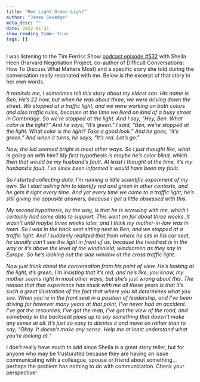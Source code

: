 ```yaml
---
title: "Red Light Green Light"
author: "James Sevedge"
meta_desc: ""
date: 2022-01-31
show_reading_time: true
tags: []
---
```


I was listening to the Tim Ferriss Show [podcast episode #532](https://tim.blog/2021/09/09/sheila-heen) with Sheila Heen (Harvard Negotiation Project, co-author of Difficult Conversations: How To Discuss What Matters Most) and a specific story she told during the conversation really resonated with me. Below is the excerpt of that story in her own words.

*It reminds me, I sometimes tell this story about my eldest son. His name is Ben. He’s 22 now, but when he was about three, we were driving down the street. We stopped at a traffic light, and we were working on both colors and also traffic rules, because at the time we lived on kind of a busy street in Cambridge. So we’re stopped at the light. And I say, “Hey, Ben. What color is the light?” And he says, “It’s green.” I said, “Ben, we’re stopped at the light. What color is the light? Take a good look.” And he goes, “It’s green.” And when it turns, he says, “It’s red. Let’s go.”*

*Now, the kid seemed bright in most other ways. So I just thought like, what is going on with him? My first hypothesis is maybe he’s color blind, which then that would be my husband’s fault. At least I thought at the time, it’s my husband’s fault. I’ve since been informed it would have been my fault.*

*So I started collecting data. I’m running a little scientific experiment of my own. So I start asking him to identify red and green in other contexts, and he gets it right every time. And yet every time we come to a traffic light, he’s still giving me opposite answers, because I get a little obsessed with this.*

*My second hypothesis, by the way, is that he is screwing with me, which I certainly had some data to support. This went on for about three weeks. It wasn’t until maybe three weeks later, and I think my mother-in-law was in town. So I was in the back seat sitting next to Ben, and we stopped at a traffic light. And I suddenly realized that from where he sits in his car seat, he usually can’t see the light in front of us, because the headrest is in the way or it’s above the level of the windshield, windscreen as they say in Europe. So he’s looking out the side window at the cross traffic light.*

*Now just think about the conversation from his point of view. He’s looking at the light, it’s green; I’m insisting that it’s red, and he’s like, you know, my mother seems right in most other ways, but she’s just wrong about this. The reason that that experience has stuck with me all these years is that it’s such a great illustration of the fact that where you sit determines what you see. When you’re in the front seat in a position of leadership, and I’ve been driving for however many years at that point, I’ve never had an accident. I’ve got the resources, I’ve got the map, I’ve got the view of the road, and somebody in the backseat pipes up to say something that doesn’t make any sense at all. It’s just so easy to dismiss it and move on rather than to say, “Okay. It doesn’t make any sense. Help me at least understand what you’re looking at.”*

I don't really have much to add since Sheila is a great story teller, but for anyone who may be frusturated because they are having an issue communicating with a colleague, spouse or friend about something… perhaps the problem has nothing to do with communication. Check your perspective!